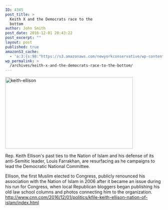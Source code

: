 ```yaml
---
ID: 4345
post_title: >
  Keith X and the Democrats race to the
  bottom
author: John Smith
post_date: 2016-12-01 20:43:22
post_excerpt: ""
layout: post
published: true
amazonS3_cache:
  - 'a:3:{s:98:"https://s3.amazonaws.com/newyorkconservative/wp-content/uploads/2016/12/01204206/keith-ellison.jpg";s:4:"4346";s:80:"https://www.newyorkconservative.com/wp-content/uploads/2016/12/keith-ellison.jpg";s:4:"4346";s:85:"http://www.cnn.com/2016/12/01/politics/kfile-keith-ellison-nation-of-islam/index.html";a:1:{s:9:"timestamp";i:1480643002;}}'
wp_permalink: >
  /archives/keith-x-and-the-democrats-race-to-the-bottom/
---
```

<a href="https://www.newyorkconservative.com/wp-content/uploads/2016/12/keith-ellison.jpg"><img class="alignnone  wp-image-4346" src="https://www.newyorkconservative.com/wp-content/uploads/2016/12/keith-ellison.jpg" alt="keith-ellison" width="408" height="229" /></a>
<div class="el__leafmedia el__leafmedia--sourced-paragraph">
<p class="zn-body__paragraph">Rep. Keith Ellison's past ties to the Nation of Islam and his defense of its anti-Semitic leader, Louis Farrakhan, are resurfacing as he campaigns to lead the Democratic National Committee.</p>

</div>
<div class="zn-body__paragraph">Ellison, the first Muslim elected to Congress, publicly renounced his association with the Nation of Islam in 2006 after it became an issue during his run for Congress, when local Republican bloggers began publishing his old law school columns and photos connecting him to the organization.</div>
<div class="zn-body__paragraph"></div>
<div class="zn-body__paragraph"><a href="http://www.cnn.com/2016/12/01/politics/kfile-keith-ellison-nation-of-islam/index.html">http://www.cnn.com/2016/12/01/politics/kfile-keith-ellison-nation-of-islam/index.html</a></div>
